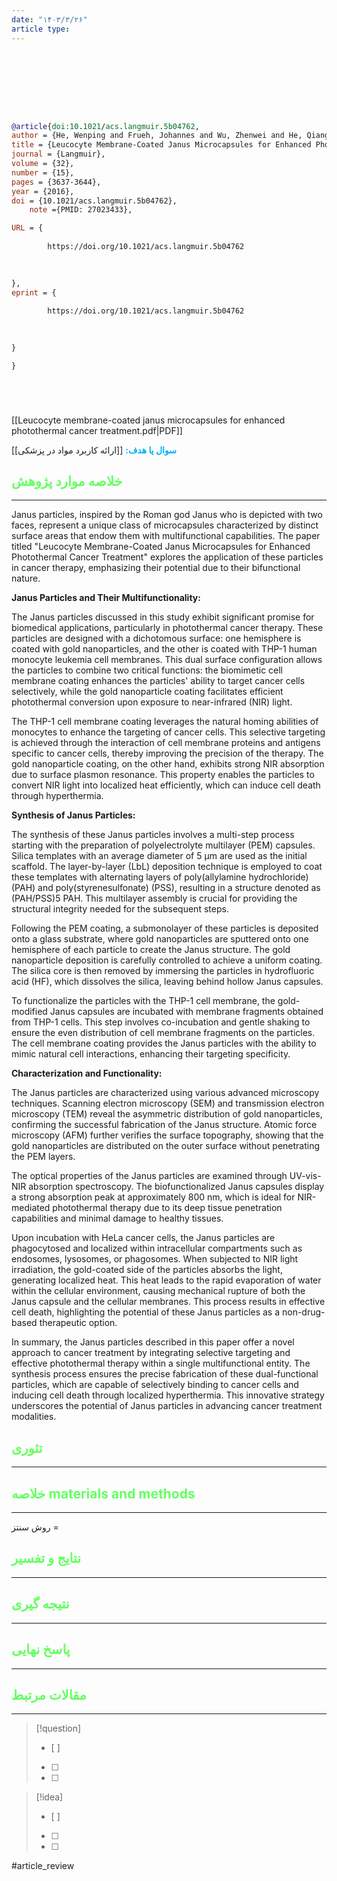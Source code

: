 ```yaml
---
date: "۱۴۰۳/۳/۲۶"
article type:
---
```


```bibtex








@article{doi:10.1021/acs.langmuir.5b04762,
author = {He, Wenping and Frueh, Johannes and Wu, Zhenwei and He, Qiang},
title = {Leucocyte Membrane-Coated Janus Microcapsules for Enhanced Photothermal Cancer Treatment},
journal = {Langmuir},
volume = {32},
number = {15},
pages = {3637-3644},
year = {2016},
doi = {10.1021/acs.langmuir.5b04762},
    note ={PMID: 27023433},

URL = { 
    
        https://doi.org/10.1021/acs.langmuir.5b04762
    
    

},
eprint = { 
    
        https://doi.org/10.1021/acs.langmuir.5b04762
    
    

}

}






```

[[Leucocyte membrane-coated janus microcapsules for enhanced photothermal cancer treatment.pdf|PDF]]

**<span style="color:#00b0f0">سوال یا هدف:</span>**
[[ارائه کاربرد مواد در پزشکی]]


## <span style="color:#64ff61">خلاصه موارد پژوهش</span>
---
Janus particles, inspired by the Roman god Janus who is depicted with two faces, represent a unique class of microcapsules characterized by distinct surface areas that endow them with multifunctional capabilities. The paper titled "Leucocyte Membrane-Coated Janus Microcapsules for Enhanced Photothermal Cancer Treatment" explores the application of these particles in cancer therapy, emphasizing their potential due to their bifunctional nature.

**Janus Particles and Their Multifunctionality:**

The Janus particles discussed in this study exhibit significant promise for biomedical applications, particularly in photothermal cancer therapy. These particles are designed with a dichotomous surface: one hemisphere is coated with gold nanoparticles, and the other is coated with THP-1 human monocyte leukemia cell membranes. This dual surface configuration allows the particles to combine two critical functions: the biomimetic cell membrane coating enhances the particles' ability to target cancer cells selectively, while the gold nanoparticle coating facilitates efficient photothermal conversion upon exposure to near-infrared (NIR) light.

The THP-1 cell membrane coating leverages the natural homing abilities of monocytes to enhance the targeting of cancer cells. This selective targeting is achieved through the interaction of cell membrane proteins and antigens specific to cancer cells, thereby improving the precision of the therapy. The gold nanoparticle coating, on the other hand, exhibits strong NIR absorption due to surface plasmon resonance. This property enables the particles to convert NIR light into localized heat efficiently, which can induce cell death through hyperthermia.

**Synthesis of Janus Particles:**

The synthesis of these Janus particles involves a multi-step process starting with the preparation of polyelectrolyte multilayer (PEM) capsules. Silica templates with an average diameter of 5 μm are used as the initial scaffold. The layer-by-layer (LbL) deposition technique is employed to coat these templates with alternating layers of poly(allylamine hydrochloride) (PAH) and poly(styrenesulfonate) (PSS), resulting in a structure denoted as (PAH/PSS)5 PAH. This multilayer assembly is crucial for providing the structural integrity needed for the subsequent steps.

Following the PEM coating, a submonolayer of these particles is deposited onto a glass substrate, where gold nanoparticles are sputtered onto one hemisphere of each particle to create the Janus structure. The gold nanoparticle deposition is carefully controlled to achieve a uniform coating. The silica core is then removed by immersing the particles in hydrofluoric acid (HF), which dissolves the silica, leaving behind hollow Janus capsules.

To functionalize the particles with the THP-1 cell membrane, the gold-modified Janus capsules are incubated with membrane fragments obtained from THP-1 cells. This step involves co-incubation and gentle shaking to ensure the even distribution of cell membrane fragments on the particles. The cell membrane coating provides the Janus particles with the ability to mimic natural cell interactions, enhancing their targeting specificity.

**Characterization and Functionality:**

The Janus particles are characterized using various advanced microscopy techniques. Scanning electron microscopy (SEM) and transmission electron microscopy (TEM) reveal the asymmetric distribution of gold nanoparticles, confirming the successful fabrication of the Janus structure. Atomic force microscopy (AFM) further verifies the surface topography, showing that the gold nanoparticles are distributed on the outer surface without penetrating the PEM layers.

The optical properties of the Janus particles are examined through UV-vis-NIR absorption spectroscopy. The biofunctionalized Janus capsules display a strong absorption peak at approximately 800 nm, which is ideal for NIR-mediated photothermal therapy due to its deep tissue penetration capabilities and minimal damage to healthy tissues.

Upon incubation with HeLa cancer cells, the Janus particles are phagocytosed and localized within intracellular compartments such as endosomes, lysosomes, or phagosomes. When subjected to NIR light irradiation, the gold-coated side of the particles absorbs the light, generating localized heat. This heat leads to the rapid evaporation of water within the cellular environment, causing mechanical rupture of both the Janus capsule and the cellular membranes. This process results in effective cell death, highlighting the potential of these Janus particles as a non-drug-based therapeutic option.

In summary, the Janus particles described in this paper offer a novel approach to cancer treatment by integrating selective targeting and effective photothermal therapy within a single multifunctional entity. The synthesis process ensures the precise fabrication of these dual-functional particles, which are capable of selectively binding to cancer cells and inducing cell death through localized hyperthermia. This innovative strategy underscores the potential of Janus particles in advancing cancer treatment modalities.
## <span style="color:#64ff61">تئوری</span>
---



## <span style="color:#64ff61">خلاصه materials and methods</span>
---

روش سنتز = 



## <span style="color:#64ff61"> نتایج و تفسیر</span>
---



## <span style="color:#64ff61">نتیجه گیری</span>
---



## <span style="color:#64ff61">پاسخ نهایی</span>
---




## <span style="color:#64ff61">مقالات مرتبط</span>
---





> [!question] 
>- [ ] 
>- [ ]  
>- [ ] 


> [!idea] 
> - [ ] 
>- [ ] 
>- [ ] 



#article_review
